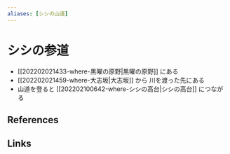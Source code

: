 ```yaml
---
aliases: [シシの山道]
---
```

# シシの参道

- [[202202021433-where-黒曜の原野|黒曜の原野]] にある
- [[202202021459-where-大志坂|大志坂]] から 川を渡った先にある
- 山道を登ると [[202202100642-where-シシの高台|シシの高台]] につながる

## References



## Links


